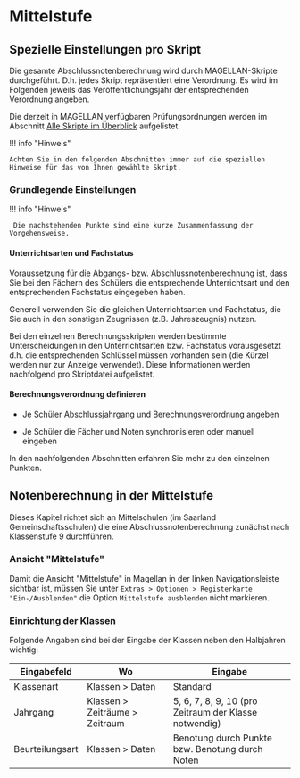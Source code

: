 # Mittelstufe

## Spezielle Einstellungen pro Skript

Die gesamte Abschlussnotenberechnung wird durch MAGELLAN-Skripte durchgeführt. D.h. jedes Skript repräsentiert eine Verordnung. Es wird im Folgenden jeweils das Veröffentlichungsjahr der entsprechenden Verordnung angeben.

Die derzeit in MAGELLAN verfügbaren Prüfungsordnungen werden im Abschnitt [Alle Skripte im Überblick](skriptueberblick.md) aufgelistet.

!!! info "Hinweis"

    Achten Sie in den folgenden Abschnitten immer auf die speziellen Hinweise für das von Ihnen gewählte Skript.

### Grundlegende Einstellungen

!!! info "Hinweis"

     Die nachstehenden Punkte sind eine kurze Zusammenfassung der Vorgehensweise.

#### Unterrichtsarten und Fachstatus

Voraussetzung für die Abgangs- bzw. Abschlussnotenberechnung ist, dass Sie bei den Fächern des Schülers die entsprechende Unterrichtsart und den entsprechenden Fachstatus eingegeben haben.

Generell verwenden Sie die gleichen Unterrichtsarten und Fachstatus, die Sie auch in den sonstigen Zeugnissen (z.B. Jahreszeugnis) nutzen.

Bei den einzelnen Berechnungsskripten werden bestimmte Unterscheidungen in den Unterrichtsarten bzw. Fachstatus vorausgesetzt d.h. die entsprechenden Schlüssel müssen vorhanden sein (die Kürzel werden nur zur Anzeige verwendet). Diese Informationen werden nachfolgend pro Skriptdatei aufgelistet.

#### Berechnungsverordnung definieren

* Je Schüler Abschlussjahrgang und Berechnungsverordnung angeben

* Je Schüler die Fächer und Noten synchronisieren oder manuell eingeben

In den nachfolgenden Abschnitten erfahren Sie mehr zu den einzelnen Punkten.

## Notenberechnung in der Mittelstufe

Dieses Kapitel richtet sich an Mittelschulen (im Saarland Gemeinschaftsschulen) die eine Abschlussnotenberechnung zunächst nach Klassenstufe 9 durchführen.

### Ansicht "Mittelstufe"

Damit die Ansicht "Mittelstufe" in Magellan in der linken Navigationsleiste sichtbar ist, müssen Sie unter `Extras > Optionen > Registerkarte "Ein-/Ausblenden"`  die Option `Mittelstufe ausblenden` nicht markieren.

### Einrichtung der Klassen

Folgende Angaben sind bei der Eingabe der Klassen neben den Halbjahren wichtig:

| Eingabefeld     | Wo                             | Eingabe                                  |
|-----------------|--------------------------------|------------------------------------------|
| Klassenart      | Klassen > Daten                | Standard                                 |
| Jahrgang        | Klassen > Zeiträume > Zeitraum | 5, 6, 7, 8, 9, 10 \(pro Zeitraum der Klasse notwendig\) |
| Beurteilungsart | Klassen > Daten                | Benotung durch Punkte bzw. Benotung durch Noten |

